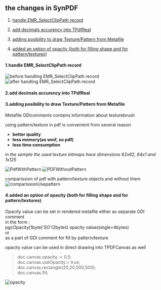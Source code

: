 ## the changes in SynPDF

1. [handle EMR_SelectClipPath record](#1handle-emr_selectclippath-record)

2. [add decimals accurency into TPdfReal](#2add-decimals-accurency-into-tpdfreal)

3. [adding posibility to draw Texture/Pattern from Metafile](#3adding-posibility-to-draw-texturepattern-from-metafile)

4. [added an option of opacity (both for filling shape and for pattern/textures)](#4added-an-option-of-opacity-both-for-filling-shape-and-for-patterntextures)

#### 1.handle EMR_SelectClipPath record



![before handling EMR_SelectClipPath record](https://user-images.githubusercontent.com/3242659/54346352-30631b80-4645-11e9-9cec-d23592e7d01e.png)
![after handling EMR_SelectClipPath record](https://user-images.githubusercontent.com/3242659/54346967-47563d80-4646-11e9-94a4-370ecef90722.png)



#### 2.add decimals accurency into TPdfReal



#### 3.adding posibility to draw Texture/Pattern from Metafile 
Metafile GDIcomments contains information about texturebrush 

using pattern/texture in pdf is convenient from several reason
* **better quality**
* **less memory(as wmf, so pdf)**
* **less time consumption**

*in the sample the used texture bitmaps have dimensions 62x62, 64x1 and 1x125*


![PdfWithPattern](https://user-images.githubusercontent.com/3242659/54348957-87b7ba80-464a-11e9-84f3-fb704d651b10.png)
![PDFWithoutPattern](https://user-images.githubusercontent.com/3242659/54348959-87b7ba80-464a-11e9-9561-c7711b18a8a6.png)

comparission of pdf with pattern/texture objects and without them
![comparissionUsepattern](https://user-images.githubusercontent.com/3242659/54348958-87b7ba80-464a-11e9-93a0-7860e7f282ed.png)

#### 4.added an option of opacity (both for filling shape and for pattern/textures)
Opacity value can be set  in rendered metafile either as separate GDI comment   
in the form :  
  pgcOpacity(1byte)'SO'(2bytes) opacity value(single=4bytes)  
or   
  as a part of GDI comment for fill by pattern/texture  

opacity value can be used in direct drawing into TPDFCanvas as well  
>doc.canvas.opacity := 0.5;  
>doc.canvas.useOpacity:= true;  
>doc.canvas.rectangle(20,20,500,500);  
>doc.canvas.fill;  

![opacity](https://user-images.githubusercontent.com/3242659/56849597-d2d61600-68f6-11e9-8f11-152b8529aede.png)


 
